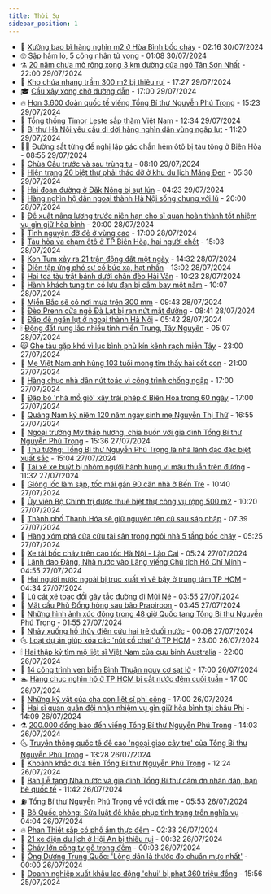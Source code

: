 ```yaml
---
title: Thời Sự
sidebar_position: 1
---
```


<!-- vnexpress-thoi-su:START -->
- 🦒 [Xưởng bao bì hàng nghìn m2 ở Hòa Bình bốc cháy](https://vnexpress.net/xuong-bao-bi-hang-nghin-m2-o-hoa-binh-boc-chay-4775425.html) - 02:16 30/07/2024
- 🤓 [Sập hầm lò, 5 công nhân tử vong](https://vnexpress.net/sap-ham-lo-5-cong-nhan-tu-vong-4775465.html) - 01:08 30/07/2024
- ⚗️ [20 năm chưa mở rộng xong 3 km đường cửa ngõ Tân Sơn Nhất](https://vnexpress.net/20-nam-chua-mo-rong-xong-3-km-duong-cua-ngo-tan-son-nhat-4774901.html) - 22:00 29/07/2024
- 🌊 [Kho chứa nhang trầm 300 m2 bị thiêu rụi](https://vnexpress.net/kho-chua-nhang-tram-300-m2-bi-thieu-rui-4775430.html) - 17:27 29/07/2024
- 🎓 [Cầu xây xong chờ đường dẫn](https://vnexpress.net/cau-xay-xong-cho-duong-dan-4775362.html) - 17:00 29/07/2024
- 🔥 [Hơn 3.600 đoàn quốc tế viếng Tổng Bí thư Nguyễn Phú Trọng](https://vnexpress.net/hon-3-600-doan-quoc-te-vieng-tong-bi-thu-nguyen-phu-trong-4775420.html) - 15:23 29/07/2024
- 🦏 [Tổng thống Timor Leste sắp thăm Việt Nam](https://vnexpress.net/tong-thong-timor-leste-sap-tham-viet-nam-4775390.html) - 12:34 29/07/2024
- 👺 [Bí thư Hà Nội yêu cầu di dời hàng nghìn dân vùng ngập lụt](https://vnexpress.net/bi-thu-ha-noi-yeu-cau-di-doi-hang-nghin-dan-vung-ngap-lut-4775323.html) - 11:20 29/07/2024
- 🧑‍🏫 [Đường sắt từng đề nghị lập gác chắn hẻm ôtô bị tàu tông ở Biên Hòa](https://vnexpress.net/duong-sat-tung-de-nghi-lap-gac-chan-hem-oto-bi-tau-tong-o-bien-hoa-4775218.html) - 08:55 29/07/2024
- 🚦 [Chùa Cầu trước và sau trùng tu](https://vnexpress.net/chua-cau-truoc-va-sau-trung-tu-4775150.html) - 08:10 29/07/2024
- 🎉 [Hiện trạng 26 biệt thự phải tháo dỡ ở khu du lịch Măng Đen](https://vnexpress.net/hien-trang-26-biet-thu-phai-thao-do-o-khu-du-lich-mang-den-4774654.html) - 05:30 29/07/2024
- 🦒 [Hai đoạn đường ở Đăk Nông bị sụt lún](https://vnexpress.net/hai-doan-duong-o-dak-nong-bi-sut-lun-4775137.html) - 04:23 29/07/2024
- 🤗 [Hàng nghìn hộ dân ngoại thành Hà Nội sống chung với lũ](https://vnexpress.net/hang-nghin-ho-dan-ngoai-thanh-ha-noi-song-chung-voi-lu-4774997.html) - 20:00 28/07/2024
- 💼 [Đề xuất nâng lương trước niên hạn cho sĩ quan hoàn thành tốt nhiệm vụ gìn giữ hòa bình](https://vnexpress.net/de-xuat-nang-luong-truoc-nien-han-cho-si-quan-hoan-thanh-tot-nhiem-vu-gin-giu-hoa-binh-4774859.html) - 20:00 28/07/2024
- 🤩 [Tình nguyện đỡ đẻ ở vùng cao](https://vnexpress.net/tinh-nguyen-do-de-o-vung-cao-4772942.html) - 17:00 28/07/2024
- 🤡 [Tàu hỏa va chạm ôtô ở TP Biên Hòa, hai người chết](https://vnexpress.net/tau-hoa-va-cham-oto-o-tp-bien-hoa-hai-nguoi-chet-4774992.html) - 15:03 28/07/2024
- 💯 [Kon Tum xảy ra 21 trận động đất một ngày](https://vnexpress.net/kon-tum-xay-ra-21-tran-dong-dat-mot-ngay-4774988.html) - 14:32 28/07/2024
- 👺 [Diễn tập ứng phó sự cố bức xạ, hạt nhân](https://vnexpress.net/dien-tap-ung-pho-su-co-buc-xa-hat-nhan-4774947.html) - 13:02 28/07/2024
- 🌮 [Hai toa tàu trật bánh dưới chân đèo Hải Vân](https://vnexpress.net/hai-toa-tau-trat-banh-duoi-chan-deo-hai-van-4774952.html) - 10:23 28/07/2024
- 🥸 [Hành khách tung tin có lựu đạn bị cấm bay một năm](https://vnexpress.net/hanh-khach-tung-tin-co-luu-dan-bi-cam-bay-mot-nam-4774934.html) - 10:07 28/07/2024
- 🐻 [Miền Bắc sẽ có nơi mưa trên 300 mm](https://vnexpress.net/mien-bac-se-co-noi-mua-tren-300-mm-4774933.html) - 09:43 28/07/2024
- 👀 [Đèo Prenn cửa ngõ Đà Lạt bị rạn nứt mặt đường](https://vnexpress.net/deo-prenn-da-lat-4774912.html) - 08:41 28/07/2024
- 🤔 [Đắp đê ngăn lụt ở ngoại thành Hà Nội](https://vnexpress.net/dap-de-ngan-lut-o-ngoai-thanh-ha-noi-4774881.html) - 05:42 28/07/2024
- 🕯 [Động đất rung lắc nhiều tỉnh miền Trung, Tây Nguyên](https://vnexpress.net/dong-dat-rung-lac-nhieu-tinh-mien-trung-tay-nguyen-4774889.html) - 05:07 28/07/2024
- 😺 [Ghe tàu gặp khó vì lục bình phủ kín kênh rạch miền Tây](https://vnexpress.net/ghe-tau-gap-kho-vi-luc-binh-phu-kin-kenh-rach-mien-tay-4774521.html) - 23:00 27/07/2024
- 🦆 [Mẹ Việt Nam anh hùng 103 tuổi mong tìm thấy hài cốt con](https://vnexpress.net/me-viet-nam-anh-hung-103-tuoi-mong-tim-thay-hai-cot-con-4774409.html) - 21:00 27/07/2024
- 🧰 [Hàng chục nhà dân nứt toác vì công trình chống ngập](https://vnexpress.net/hang-chuc-nha-dan-nut-toac-vi-cong-trinh-chong-ngap-4774780.html) - 17:00 27/07/2024
- 🦍 [Đập bỏ &#39;nhà mồ gió&#39; xây trái phép ở Biên Hòa trong 60 ngày](https://vnexpress.net/dap-bo-nha-mo-gio-xay-trai-phep-o-bien-hoa-trong-60-ngay-4774773.html) - 17:00 27/07/2024
- 🧰 [Quảng Nam kỷ niệm 120 năm ngày sinh mẹ Nguyễn Thị Thứ](https://vnexpress.net/quang-nam-ky-niem-120-nam-ngay-sinh-me-nguyen-thi-thu-4774799.html) - 16:55 27/07/2024
- 💃 [Ngoại trưởng Mỹ thắp hương, chia buồn với gia đình Tổng Bí thư Nguyễn Phú Trọng](https://vnexpress.net/ngoai-truong-my-thap-huong-chia-buon-voi-gia-dinh-tong-bi-thu-nguyen-phu-trong-4774796.html) - 15:36 27/07/2024
- 🧰 [Thủ tướng: Tổng Bí thư Nguyễn Phú Trọng là nhà lãnh đạo đặc biệt xuất sắc](https://vnexpress.net/thu-tuong-tong-bi-thu-nguyen-phu-trong-la-nha-lanh-dao-dac-biet-xuat-sac-4774778.html) - 15:04 27/07/2024
- 🚀 [Tài xế xe buýt bị nhóm người hành hung vì mâu thuẫn trên đường](https://vnexpress.net/tai-xe-xe-buyt-bi-nhom-nguoi-hanh-hung-vi-mau-thuan-tren-duong-4774764.html) - 11:32 27/07/2024
- 🎊 [Giông lốc làm sập, tốc mái gần 90 căn nhà ở Bến Tre](https://vnexpress.net/giong-loc-lam-sap-toc-mai-gan-90-can-nha-o-ben-tre-4774758.html) - 10:40 27/07/2024
- 🤭 [Ủy viên Bộ Chính trị được thuê biệt thự công vụ rộng 500 m2](https://vnexpress.net/uy-vien-bo-chinh-tri-duoc-thue-biet-thu-cong-vu-rong-500-m2-4774746.html) - 10:20 27/07/2024
- 🤗 [Thành phố Thanh Hóa sẽ giữ nguyên tên cũ sau sáp nhập](https://vnexpress.net/thanh-pho-thanh-hoa-se-giu-nguyen-ten-cu-sau-sap-nhap-4774635.html) - 07:39 27/07/2024
- 🌈 [Hàng xóm phá cửa cứu tài sản trong ngôi nhà 5 tầng bốc cháy](https://vnexpress.net/hang-xom-pha-cua-cuu-tai-san-trong-ngoi-nha-5-tang-boc-chay-4774687.html) - 05:25 27/07/2024
- 🦣 [Xe tải bốc cháy trên cao tốc Hà Nội - Lào Cai](https://vnexpress.net/xe-tai-boc-chay-tren-cao-toc-ha-noi-lao-cai-4774686.html) - 05:24 27/07/2024
- 🎡 [Lãnh đạo Đảng, Nhà nước vào Lăng viếng Chủ tịch Hồ Chí Minh](https://vnexpress.net/lanh-dao-dang-nha-nuoc-vao-lang-vieng-chu-tich-ho-chi-minh-4774674.html) - 04:55 27/07/2024
- 🦏 [Hai người nước ngoài bị trục xuất vì vẽ bậy ở trung tâm TP HCM](https://vnexpress.net/hai-nguoi-nuoc-ngoai-bi-truc-xuat-vi-ve-bay-o-trung-tam-tp-hcm-4774678.html) - 04:34 27/07/2024
- 🎊 [Lũ cát xé toạc đồi gây tắc đường đi Mũi Né](https://vnexpress.net/lu-cat-xe-toac-doi-gay-tac-duong-di-mui-ne-4774666.html) - 03:55 27/07/2024
- 🫶 [Mặt cầu Phù Đổng hỏng sau bão Prapiroon](https://vnexpress.net/mat-cau-phu-dong-hong-sau-bao-prapiroon-4774655.html) - 03:45 27/07/2024
- 🤔 [Những hình ảnh xúc động trong 48 giờ Quốc tang Tổng Bí thư Nguyễn Phú Trọng](https://vnexpress.net/nhung-hinh-anh-xuc-dong-trong-48-gio-quoc-tang-tong-bi-thu-nguyen-phu-trong-4774573.html) - 01:55 27/07/2024
- 🤠 [Nhảy xuống hồ thủy điện cứu hai trẻ đuối nước](https://vnexpress.net/nhay-xuong-ho-thuy-dien-cuu-hai-tre-duoi-nuoc-4774576.html) - 00:08 27/07/2024
- 🌜 [Loạt dự án giúp xóa các &#39;nút cổ chai&#39; ở TP HCM](https://vnexpress.net/loat-du-an-giup-xoa-cac-nut-co-chai-o-tp-hcm-4774474.html) - 23:00 26/07/2024
- 🕯 [Hai thập kỷ tìm mộ liệt sĩ Việt Nam của cựu binh Australia](https://vnexpress.net/hai-thap-ky-tim-mo-liet-si-viet-nam-cua-cuu-binh-australia-4774451.html) - 22:00 26/07/2024
- 🤔 [14 công trình ven biển Bình Thuận nguy cơ sạt lở](https://vnexpress.net/14-cong-trinh-ven-bien-binh-thuan-nguy-co-sat-lo-4774552.html) - 17:00 26/07/2024
- 🏊 [Hàng chục nghìn hộ ở TP HCM bị cắt nước đêm cuối tuần](https://vnexpress.net/hang-chuc-nghin-ho-o-tp-hcm-bi-cat-nuoc-dem-cuoi-tuan-4774499.html) - 17:00 26/07/2024
- 🌮 [Những kỷ vật của cha con liệt sĩ phi công](https://vnexpress.net/nhung-ky-vat-cua-cha-con-liet-si-phi-cong-4771504.html) - 17:00 26/07/2024
- 🫣 [Hai sĩ quan quân đội nhận nhiệm vụ gìn giữ hòa bình tại châu Phi](https://vnexpress.net/hai-si-quan-quan-doi-nhan-nhiem-vu-gin-giu-hoa-binh-tai-chau-phi-4774515.html) - 14:09 26/07/2024
- ⚗️ [200.000 đồng bào đến viếng Tổng Bí thư Nguyễn Phú Trọng](https://vnexpress.net/200-000-dong-bao-den-vieng-tong-bi-thu-nguyen-phu-trong-4774237.html) - 14:03 26/07/2024
- 🌜 [Truyền thông quốc tế đề cao &#39;ngoại giao cây tre&#39; của Tổng Bí thư Nguyễn Phú Trọng](https://vnexpress.net/truyen-thong-quoc-te-de-cao-ngoai-giao-cay-tre-cua-tong-bi-thu-nguyen-phu-trong-4774483.html) - 13:28 26/07/2024
- 🌁 [Khoảnh khắc đưa tiễn Tổng Bí thư Nguyễn Phú Trọng](https://vnexpress.net/khoanh-khac-dua-tien-tong-bi-thu-nguyen-phu-trong-4774490.html) - 12:24 26/07/2024
- 🐲 [Ban Lễ tang Nhà nước và gia đình Tổng Bí thư cảm ơn nhân dân, bạn bè quốc tế](https://vnexpress.net/ban-le-tang-nha-nuoc-va-gia-dinh-tong-bi-thu-cam-on-nhan-dan-ban-be-quoc-te-4774561.html) - 11:42 26/07/2024
- ⛽️ [Tổng Bí thư Nguyễn Phú Trọng về với đất mẹ](https://vnexpress.net/truc-tiep-quoc-tang-tong-bi-thu-nguyen-phu-trong-4774386-tong-thuat.html) - 05:53 26/07/2024
- 🗽 [Bộ Quốc phòng: Sửa luật để khắc phục tình trạng trốn nghĩa vụ](https://vnexpress.net/bo-quoc-phong-sua-luat-de-khac-phuc-tinh-trang-tron-nghia-vu-4774315.html) - 04:04 26/07/2024
- 🔥 [Phan Thiết sắp có phố ẩm thực đêm](https://vnexpress.net/phan-thiet-sap-co-pho-am-thuc-dem-4774324.html) - 02:33 26/07/2024
- 💯 [21 xe điện du lịch ở Hội An bị thiêu rụi](https://vnexpress.net/21-xe-dien-du-lich-o-hoi-an-bi-thieu-rui-4774280.html) - 00:32 26/07/2024
- 🦆 [Cháy lớn công ty gỗ trong đêm](https://vnexpress.net/chay-lon-cong-ty-go-trong-dem-4774267.html) - 00:03 26/07/2024
- 🫣 [Ông Dương Trung Quốc: &#39;Lòng dân là thước đo chuẩn mực nhất&#39;](https://vnexpress.net/ong-duong-trung-quoc-long-dan-la-thuoc-do-chuan-muc-nhat-4774273.html) - 00:00 26/07/2024
- 🤡 [Doanh nghiệp xuất khẩu lao động &#39;chui&#39; bị phạt 360 triệu đồng](https://vnexpress.net/doanh-nghiep-xuat-khau-lao-dong-chui-bi-phat-360-trieu-dong-4774224.html) - 15:56 25/07/2024<!-- vnexpress-thoi-su:END -->